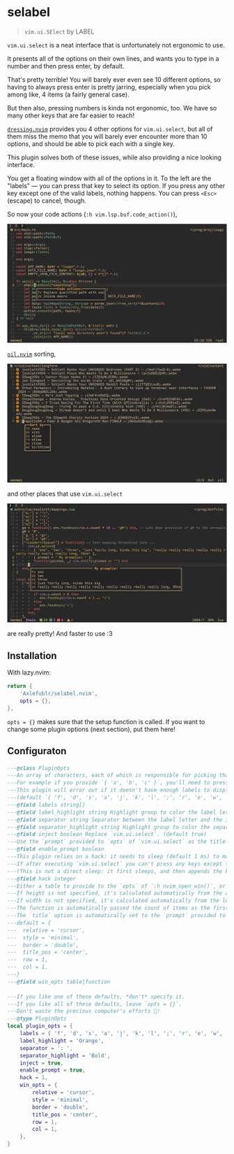 # selabel

> `vim.ui.SElect` by LABEL

`vim.ui.select` is a neat interface that is unfortunately not ergonomic to use.

It presents all of the options on their own lines, and wants you to type in a number and then press enter, by default.

That's pretty terrible!
You will barely ever even see 10 different options, so having to always press enter is pretty jarring, especially when you pick among like, 4 items (a fairly general case).

But then also, pressing numbers is kinda not ergonomic, too. We have so many other keys that are far easier to reach!

[`dressing.nvim`](https://github.com/stevearc/dressing.nvim) provides you 4 other options for `vim.ui.select`, but all of them miss the memo that you will barely ever encounter more than 10 options, and should be able to pick each with a single key.

This plugin solves both of these issues, while also providing a nice looking interface.

You get a floating window with all of the options in it.
To the left are the "labels" — you can press that key to select its option.
If you press any other key except one of the valid labels, nothing happens. You can press `<Esc>` (escape) to cancel, though.

So now your code actions (`:h vim.lsp.buf.code_action()`),

![code actions](./img/code-actions.png)

[`oil.nvim`](https://github.com/stevearc/oil.nvim) sorting,

![oil.nvim](./img/oil.png)

and other places that use `vim.ui.select`

![other](./img/other.png)

are really pretty! And faster to use :3

## Installation

With lazy.nvim:

```lua
return {
    'Axlefublr/selabel.nvim',
    opts = {},
},
```

`opts = {}` makes sure that the setup function is called.
If you want to change some plugin options (next section), put them here!

## Configuraton

```lua
---@class PluginOpts
---An array of characters, each of which is responsible for picking that number of an option.
---For example if you provide `{ 'a', 'b', 'c' }`, you'll need to press `a` to pick the first option, `b` to pick the second, and `c` for third.
---This plugin will error out if it doesn't have enough labels to display all options given to it, so my recommendation is 15+ characters.
---(default `{ 'f', 'd', 's', 'a', 'j', 'k', 'l', ';', 'r', 'e', 'w', 'q', 'u', 'i', 'o', 'p', 'v', 'c', 'x', 'z', 'm', ',', '.', '/' }` )
---@field labels string[]
---@field label_highlight string Highlight group to color the label letters with. (default Orange)
---@field separator string Separator between the label letter and the item text (default ': ')
---@field separator_highlight string Highlight group to color the separator with (default Bold)
---@field inject boolean Replace `vim.ui.select`. (default true)
---Use the `prompt` provided to `opts` of `vim.ui.select` as the title of the floating window. (default true)
---@field enable_prompt boolean
---This plugin relies on a hack: it needs to sleep (default 1 ms) to make sure it will create the floating window before holding up the thread by asking the user for a key.
---If after executing `vim.ui.select` you can't press any keys except the labels, and yet the floating window is not there, increase this value.
---(This is not a direct sleep: it first sleeps, and then appends the key asking onto the nvim event loop. So it's not like you need to guess the perfect amount of sleep here, which is why it can be just 1)
---@field hack integer
---Either a table to provide to the `opts` of `:h nvim_open_win()`, or a function that returns that table.
---If height is not specified, it's calculated automatically from the amount of items.
---If width is not specified, it's calculated automatically from the longest item + label width (or the width of the prompt, if it's specified and enabled and is bigger than the longest item).
---The function is automatically passed the count of items as the first argument, and the longest item's length + label length as the second.
---The `title` option is automatically set to the `prompt` provided to `vim.ui.select`, unless you set this plugin's `enable_prompt` option to false.
---default = {
---  relative = 'cursor',
---  style = 'minimal',
---  border = 'double',
---  title_pos = 'center',
---  row = 1,
---  col = 1,
---}
---@field win_opts table|function

---If you like one of these defaults, *don't* specify it.
---If you like all of these defaults, leave `opts = {}`.
---Don't waste the precious computer's efforts 🥺!
---@type PluginOpts
local plugin_opts = {
    labels = { 'f', 'd', 's', 'a', 'j', 'k', 'l', ';', 'r', 'e', 'w', 'q', 'u', 'i', 'o', 'p', 'v', 'c', 'x', 'z', 'm', ',', '.', '/' },
    label_highlight = 'Orange',
    separator = ': ',
    separator_highlight = 'Bold',
    inject = true,
    enable_prompt = true,
    hack = 1,
    win_opts = {
        relative = 'cursor',
        style = 'minimal',
        border = 'double',
        title_pos = 'center',
        row = 1,
        col = 1,
    },
}
```
